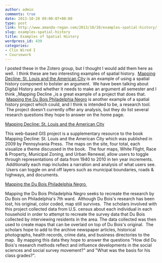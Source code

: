 ```yaml
---
author: admin
comments: true
date: 2013-10-20 09:00:07+00:00
type: post
link: http://www.amanda-regan.com/2013/10/20/examples-spatial-history/
slug: examples-spatial-history
title: Examples of Spatial History
wordpress_id: 439
categories:
- Clio Wired I
- Coursework
---
```


I posted these in the Zotero group, but I thought I would add them here as well.  I think these are two interesting examples of spatial history.  [Mapping Decline: St. Louis and the American City](http://mappingdecline.lib.uiowa.edu/) is an example of using a spatial history component to bolster an argument.  We have been talking about Digital History and whether it needs to make an argument all semester and I think _Mapping Decline _is a great example of a project that does that.  [Mapping the Du Bois Philadelphia Negro](http://www.mappingdubois.org/) is another example of a spatial history project which could, and I think is intended to be, a research tool.  The project doesn't currently offer any analysis, but they do list several research questions they hope to answer on the home page.



[Mapping Decline: St. Louis and the American City](http://mappingdecline.lib.uiowa.edu/)

This web-based GIS project is a supplementary resource to the book Mapping Decline: St. Louis and the American City which was published in 2009 by Pennsylvania Press.  The maps on the site, four total, each visualize a theme discussed in the book.  The four maps, White Flight, Race & Property, Municipal Zoning, and Urban Renewal, allow users to toggle through representations of data from 1940 to 2010 in ten year increments.  Additionally each map includes a narration and analysis of what users see.  Users can toggle on and off layers such as municipal boundaries, roads & highways, and documents.

[Mapping the Du Bois Philadelphia Negro ](http://www.mappingdubois.org/)

Mapping the Du Bois Philadelphia Negro seeks to recreate the research by Du Bois on Philadelphia's 7th ward.  Although Du Bois's research has been lost, his original, color coded, map still survives.  The scholars involved with this project collected data from U.S. census about each individual in each household in order to attempt to recreate the survey data that Du Bois collected by interviewing residents in the area. The data collected was then used to create maps that can be overlaid on top of Du Bois's original.  The scholars hope to add to the archive newspaper articles, historical photographs, health records, crime data, and business directories to the map.  By mapping this data they hope to answer the questions "How did Du Bois's research methods reflect and influence developments in the social sciences and social survey movement?" and "What was the basis for his class grades?".
